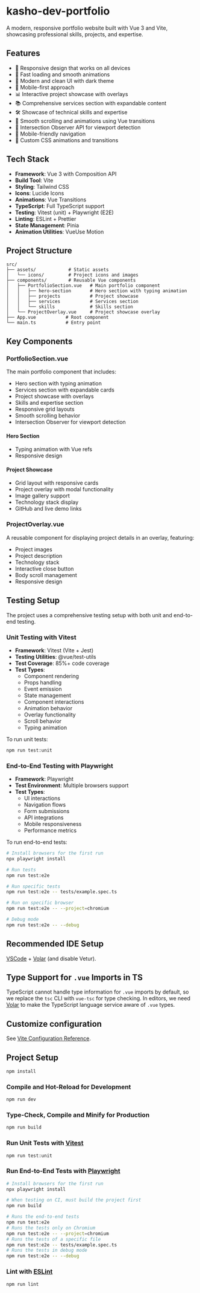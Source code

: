 # kasho-dev-portfolio

A modern, responsive portfolio website built with Vue 3 and Vite, showcasing professional skills, projects, and expertise.

## Features

- 🎨 Responsive design that works on all devices
- 🚀 Fast loading and smooth animations
- 🎨 Modern and clean UI with dark theme
- 📱 Mobile-first approach
- 📊 Interactive project showcase with overlays
- 📚 Comprehensive services section with expandable content
- 🛠️ Showcase of technical skills and expertise
- 📱 Smooth scrolling and animations using Vue transitions
- 🎯 Intersection Observer API for viewport detection
- 📱 Mobile-friendly navigation
- 🎨 Custom CSS animations and transitions

## Tech Stack

- **Framework**: Vue 3 with Composition API
- **Build Tool**: Vite
- **Styling**: Tailwind CSS
- **Icons**: Lucide Icons
- **Animations**: Vue Transitions
- **TypeScript**: Full TypeScript support
- **Testing**: Vitest (unit) + Playwright (E2E)
- **Linting**: ESLint + Prettier
- **State Management**: Pinia
- **Animation Utilities**: VueUse Motion

## Project Structure

```
src/
├── assets/            # Static assets
│   └── icons/         # Project icons and images
├── components/        # Reusable Vue components
│   ├── PortfolioSection.vue   # Main portfolio component
│   │   ├── hero-section       # Hero section with typing animation
│   │   ├── projects           # Project showcase
│   │   ├── services           # Services section
│   │   └── skills             # Skills section
│   └── ProjectOverlay.vue     # Project showcase overlay
├── App.vue           # Root component
└── main.ts           # Entry point
```

## Key Components

### PortfolioSection.vue

The main portfolio component that includes:
- Hero section with typing animation
- Services section with expandable cards
- Project showcase with overlays
- Skills and expertise section
- Responsive grid layouts
- Smooth scrolling behavior
- Intersection Observer for viewport detection

#### Hero Section
- Typing animation with Vue refs
- Responsive design

#### Project Showcase
- Grid layout with responsive cards
- Project overlay with modal functionality
- Image gallery support
- Technology stack display
- GitHub and live demo links

### ProjectOverlay.vue

A reusable component for displaying project details in an overlay, featuring:
- Project images
- Project description
- Technology stack
- Interactive close button
- Body scroll management
- Responsive design

## Testing Setup

The project uses a comprehensive testing setup with both unit and end-to-end testing.

### Unit Testing with Vitest

- **Framework**: Vitest (Vite + Jest)
- **Testing Utilities**: @vue/test-utils
- **Test Coverage**: 85%+ code coverage
- **Test Types**:
  - Component rendering
  - Props handling
  - Event emission
  - State management
  - Component interactions
  - Animation behavior
  - Overlay functionality
  - Scroll behavior
  - Typing animation

To run unit tests:
```bash
npm run test:unit
```

### End-to-End Testing with Playwright

- **Framework**: Playwright
- **Test Environment**: Multiple browsers support
- **Test Types**:
  - UI interactions
  - Navigation flows
  - Form submissions
  - API integrations
  - Mobile responsiveness
  - Performance metrics

To run end-to-end tests:
```bash
# Install browsers for the first run
npx playwright install

# Run tests
npm run test:e2e

# Run specific tests
npm run test:e2e -- tests/example.spec.ts

# Run on specific browser
npm run test:e2e -- --project=chromium

# Debug mode
npm run test:e2e -- --debug
```

## Recommended IDE Setup

[VSCode](https://code.visualstudio.com/) + [Volar](https://marketplace.visualstudio.com/items?itemName=Vue.volar) (and disable Vetur).

## Type Support for `.vue` Imports in TS

TypeScript cannot handle type information for `.vue` imports by default, so we replace the `tsc` CLI with `vue-tsc` for type checking. In editors, we need [Volar](https://marketplace.visualstudio.com/items?itemName=Vue.volar) to make the TypeScript language service aware of `.vue` types.

## Customize configuration

See [Vite Configuration Reference](https://vite.dev/config/).

## Project Setup

```sh
npm install
```

### Compile and Hot-Reload for Development

```sh
npm run dev
```

### Type-Check, Compile and Minify for Production

```sh
npm run build
```

### Run Unit Tests with [Vitest](https://vitest.dev/)

```sh
npm run test:unit
```

### Run End-to-End Tests with [Playwright](https://playwright.dev)

```sh
# Install browsers for the first run
npx playwright install

# When testing on CI, must build the project first
npm run build

# Runs the end-to-end tests
npm run test:e2e
# Runs the tests only on Chromium
npm run test:e2e -- --project=chromium
# Runs the tests of a specific file
npm run test:e2e -- tests/example.spec.ts
# Runs the tests in debug mode
npm run test:e2e -- --debug
```

### Lint with [ESLint](https://eslint.org/)

```sh
npm run lint
```